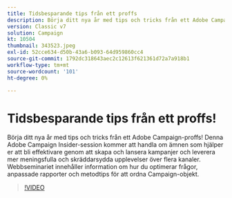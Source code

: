 ```yaml
---
title: Tidsbesparande tips från ett proffs
description: Börja ditt nya år med tips och tricks från ett Adobe Campaign-proffs! Den här Adobe Campaign Insider-sessionen kommer att handla om ämnen som hjälper dig att bli mer effektiv.. (Beskrivningarna ska vara mellan 60 och 160 tecken långa).
version: Classic v7
solution: Campaign
kt: 10504
thumbnail: 343523.jpeg
exl-id: 52cce634-d50b-43a6-b093-64d959860cc4
source-git-commit: 1792dc318643aec2c12613f621361d72a7a918b1
workflow-type: tm+mt
source-wordcount: '101'
ht-degree: 0%

---
```


# Tidsbesparande tips från ett proffs!

Börja ditt nya år med tips och tricks från ett Adobe Campaign-proffs! Denna Adobe Campaign Insider-session kommer att handla om ämnen som hjälper er att bli effektivare genom att skapa och lansera kampanjer och leverera mer meningsfulla och skräddarsydda upplevelser över flera kanaler. Webbseminariet innehåller information om hur du optimerar frågor, anpassade rapporter och metodtips för att ordna Campaign-objekt.

>[!VIDEO](https://video.tv.adobe.com/v/343523/?quality=12&learn=on)
